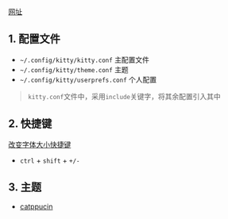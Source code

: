 [网址](https://sw.kovidgoyal.net/kitty/)

## 1. 配置文件

+ `~/.config/kitty/kitty.conf` 主配置文件
+ `~/.config/kitty/theme.conf` 主题
+ `~/.config/kitty/userprefs.conf` 个人配置

> `kitty.conf`文件中，采用`include`关键字，将其余配置引入其中

## 2. 快捷键

[改变字体大小快捷键](https://sw.kovidgoyal.net/kitty/conf/#font-sizes)

+ `ctrl` + `shift` + `+/-`

## 3. 主题

+ [catppucin](https://github.com/catppuccin/kitty)
